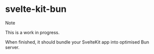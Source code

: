 # svelte-kit-bun

> [!NOTE]
> This is a work in progress.

When finished, it should bundle your SvelteKit app into optimised Bun server.
